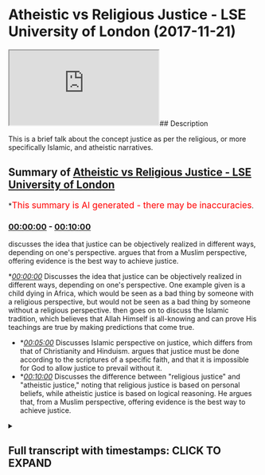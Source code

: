 # Atheistic vs Religious Justice  - LSE University  of London (2017-11-21)

<iframe loading='lazy' src='https://www.youtube.com/embed/8t4G19Wr_mo'></iframe>## Description

This is a brief talk about the concept justice as per the religious, or more specifically Islamic, and atheistic narratives.

## Summary of [Atheistic vs Religious Justice - LSE University of London](https://www.youtube.com/watch?v=8t4G19Wr_mo)

\*<span style="color:red; font-size:125%">This summary is AI generated - there may be inaccuracies</span>.

### [00:00:00](https://www.youtube.com/watch?v=8t4G19Wr_mo\&t=0) - [00:10:00](https://www.youtube.com/watch?v=8t4G19Wr_mo\&t=600)

discusses the idea that justice can be objectively realized in different ways, depending on one's perspective. argues that from a Muslim perspective, offering evidence is the best way to achieve justice.

\**[00:00:00](https://www.youtube.com/watch?v=8t4G19Wr_mo\&t=0)* Discusses the idea that justice can be objectively realized in different ways, depending on one's perspective. One example given is a child dying in Africa, which would be seen as a bad thing by someone with a religious perspective, but would not be seen as a bad thing by someone without a religious perspective.  then goes on to discuss the Islamic tradition, which believes that Allah Himself is all-knowing and can prove His teachings are true by making predictions that come true.

*   \**[00:05:00](https://www.youtube.com/watch?v=8t4G19Wr_mo\&t=300)* Discusses Islamic perspective on justice, which differs from that of Christianity and Hinduism. argues that justice must be done according to the scriptures of a specific faith, and that it is impossible for God to allow justice to prevail without it.
*   \**[00:10:00](https://www.youtube.com/watch?v=8t4G19Wr_mo\&t=600)* Discusses the difference between "religious justice" and "atheistic justice," noting that religious justice is based on personal beliefs, while atheistic justice is based on logical reasoning. He argues that, from a Muslim perspective, offering evidence is the best way to achieve justice.

<details><summary><h2>Full transcript with timestamps: CLICK TO EXPAND</h2></summary>

[0:00:02](https://youtu.be/8t4G19Wr_mo?t=2) \[Music]\
[0:00:20](https://youtu.be/8t4G19Wr_mo?t=20) see how justice be objectively\
[0:00:26](https://youtu.be/8t4G19Wr_mo?t=26) actualized in that context it cannot be\
[0:00:30](https://youtu.be/8t4G19Wr_mo?t=30) objectively actually I'm gonna give you\
[0:00:32](https://youtu.be/8t4G19Wr_mo?t=32) a crude example of a child dies a small\
[0:00:35](https://youtu.be/8t4G19Wr_mo?t=35) boy dies in Africa or something like\
[0:00:38](https://youtu.be/8t4G19Wr_mo?t=38) this someone whose approval was no other\
[0:00:40](https://youtu.be/8t4G19Wr_mo?t=40) faith clearly this is a bad thing and\
[0:00:44](https://youtu.be/8t4G19Wr_mo?t=44) then expected where it's not good but\
[0:00:47](https://youtu.be/8t4G19Wr_mo?t=47) where has justice been actualized you\
[0:00:50](https://youtu.be/8t4G19Wr_mo?t=50) know there are people that live to give\
[0:00:51](https://youtu.be/8t4G19Wr_mo?t=51) you 40 50 60 this young boy has died\
[0:00:55](https://youtu.be/8t4G19Wr_mo?t=55) where has justice been actualized and\
[0:00:58](https://youtu.be/8t4G19Wr_mo?t=58) has not been actualized because really\
[0:01:01](https://youtu.be/8t4G19Wr_mo?t=61) the physical realm around us as always\
[0:01:05](https://youtu.be/8t4G19Wr_mo?t=65) sees over again so from that perspective\
[0:01:08](https://youtu.be/8t4G19Wr_mo?t=68) it ends at that the boy dies you have to\
[0:01:12](https://youtu.be/8t4G19Wr_mo?t=72) do this actually a rearrangement of\
[0:01:13](https://youtu.be/8t4G19Wr_mo?t=73) atoms if you look at on naturalism it\
[0:01:16](https://youtu.be/8t4G19Wr_mo?t=76) has no spiritual objective value that's\
[0:01:20](https://youtu.be/8t4G19Wr_mo?t=80) why you'll find you could say religion\
[0:01:22](https://youtu.be/8t4G19Wr_mo?t=82) fills in the gap for justice any kind of\
[0:01:25](https://youtu.be/8t4G19Wr_mo?t=85) religion I'm not saying a certain\
[0:01:26](https://youtu.be/8t4G19Wr_mo?t=86) civility what happened\
[0:01:28](https://youtu.be/8t4G19Wr_mo?t=88) religious faiths tradition attempts to\
[0:01:30](https://youtu.be/8t4G19Wr_mo?t=90) come with a meta-narrative which fills\
[0:01:34](https://youtu.be/8t4G19Wr_mo?t=94) in the gaps for these problems so\
[0:01:36](https://youtu.be/8t4G19Wr_mo?t=96) Christianity obviously in the Sun\
[0:01:38](https://youtu.be/8t4G19Wr_mo?t=98) Judaism Islam but let's look Judaism\
[0:01:41](https://youtu.be/8t4G19Wr_mo?t=101) have concepts of the afterlife of the\
[0:01:43](https://youtu.be/8t4G19Wr_mo?t=103) afterlife wrecking their judgment why\
[0:01:47](https://youtu.be/8t4G19Wr_mo?t=107) because it's necessary for a site\
[0:01:48](https://youtu.be/8t4G19Wr_mo?t=108) perspective what happens in this world\
[0:01:52](https://youtu.be/8t4G19Wr_mo?t=112) is inextricably connected with what\
[0:01:56](https://youtu.be/8t4G19Wr_mo?t=116) happens and here are the same thing with\
[0:01:57](https://youtu.be/8t4G19Wr_mo?t=117) Rosetta there was a deaf gentleman we\
[0:02:00](https://youtu.be/8t4G19Wr_mo?t=120) believe\
[0:02:00](https://youtu.be/8t4G19Wr_mo?t=120) of judgment the day of judgement is an\
[0:02:03](https://youtu.be/8t4G19Wr_mo?t=123) incredibly important concept and inside\
[0:02:06](https://youtu.be/8t4G19Wr_mo?t=126) Trisha why because that boy that has\
[0:02:09](https://youtu.be/8t4G19Wr_mo?t=129) died a very young age when that boy dies\
[0:02:15](https://youtu.be/8t4G19Wr_mo?t=135) is it the end of the story that no for\
[0:02:17](https://youtu.be/8t4G19Wr_mo?t=137) the Muslim absolutely Christian it's not\
[0:02:19](https://youtu.be/8t4G19Wr_mo?t=139) the end of the story even for the second\
[0:02:22](https://youtu.be/8t4G19Wr_mo?t=142) dinner because the what did the\
[0:02:23](https://youtu.be/8t4G19Wr_mo?t=143) reincarnated into snakes would be in\
[0:02:25](https://youtu.be/8t4G19Wr_mo?t=145) Lion human whatever could be yeah but\
[0:02:33](https://youtu.be/8t4G19Wr_mo?t=153) you know or it could be the facts from\
[0:02:35](https://youtu.be/8t4G19Wr_mo?t=155) our perspective Christian perspective\
[0:02:37](https://youtu.be/8t4G19Wr_mo?t=157) that he goes to him or from the sea\
[0:02:39](https://youtu.be/8t4G19Wr_mo?t=159) perspective that he is meshed back into\
[0:02:43](https://youtu.be/8t4G19Wr_mo?t=163) garden becomes part but a new Jewish\
[0:02:45](https://youtu.be/8t4G19Wr_mo?t=165) perspective that he's once again in the\
[0:02:48](https://youtu.be/8t4G19Wr_mo?t=168) company of God in a way which constant\
[0:02:51](https://youtu.be/8t4G19Wr_mo?t=171) dependent per se in Judaism maybe but\
[0:02:57](https://youtu.be/8t4G19Wr_mo?t=177) yeah so everyone has some kind of\
[0:02:59](https://youtu.be/8t4G19Wr_mo?t=179) solution or we go back to our prophet on\
[0:03:02](https://youtu.be/8t4G19Wr_mo?t=182) issue how do you prove your concepts how\
[0:03:06](https://youtu.be/8t4G19Wr_mo?t=186) do you know that what you're saying is\
[0:03:07](https://youtu.be/8t4G19Wr_mo?t=187) true that's why there's an important\
[0:03:11](https://youtu.be/8t4G19Wr_mo?t=191) thing which the Islamic tradition comes\
[0:03:15](https://youtu.be/8t4G19Wr_mo?t=195) with which I would say is one says\
[0:03:18](https://youtu.be/8t4G19Wr_mo?t=198) including me but it's something which is\
[0:03:23](https://youtu.be/8t4G19Wr_mo?t=203) because a specific to the son to issue\
[0:03:27](https://youtu.be/8t4G19Wr_mo?t=207) point one and we believe that God\
[0:03:31](https://youtu.be/8t4G19Wr_mo?t=211) Himself is all just of course but that\
[0:03:35](https://youtu.be/8t4G19Wr_mo?t=215) his commandments of his scripture of the\
[0:03:39](https://youtu.be/8t4G19Wr_mo?t=219) line person that it can be shown to be\
[0:03:43](https://youtu.be/8t4G19Wr_mo?t=223) true because all human beings have an\
[0:03:46](https://youtu.be/8t4G19Wr_mo?t=226) urge a craving for some kind of rational\
[0:03:49](https://youtu.be/8t4G19Wr_mo?t=229) evidence base so we have six thousand\
[0:03:54](https://youtu.be/8t4G19Wr_mo?t=234) two hundred\
[0:03:54](https://youtu.be/8t4G19Wr_mo?t=234) 6ix which are translated verses and area\
[0:04:00](https://youtu.be/8t4G19Wr_mo?t=240) in arabic with what it is is it's really\
[0:04:03](https://youtu.be/8t4G19Wr_mo?t=243) evidence in other words the Islamic\
[0:04:08](https://youtu.be/8t4G19Wr_mo?t=248) tradition doesn't say just believe it\
[0:04:10](https://youtu.be/8t4G19Wr_mo?t=250) doesn't say that it says first of all be\
[0:04:13](https://youtu.be/8t4G19Wr_mo?t=253) exposed to the evidences of Islam okay\
[0:04:18](https://youtu.be/8t4G19Wr_mo?t=258) understand the theories understand and\
[0:04:20](https://youtu.be/8t4G19Wr_mo?t=260) if you are convinced then the problems\
[0:04:26](https://youtu.be/8t4G19Wr_mo?t=266) of justice a problems of evil all of\
[0:04:28](https://youtu.be/8t4G19Wr_mo?t=268) those will be results so from our\
[0:04:30](https://youtu.be/8t4G19Wr_mo?t=270) perspective is not the fact that we just\
[0:04:31](https://youtu.be/8t4G19Wr_mo?t=271) wanted to a Muslim family is wrong\
[0:04:34](https://youtu.be/8t4G19Wr_mo?t=274) perspective and that we just follow our\
[0:04:37](https://youtu.be/8t4G19Wr_mo?t=277) forefathers follow know what we are\
[0:04:40](https://youtu.be/8t4G19Wr_mo?t=280) provided with lack perspective is\
[0:04:42](https://youtu.be/8t4G19Wr_mo?t=282) endless\
[0:04:42](https://youtu.be/8t4G19Wr_mo?t=282) what kind of engine is different kinds\
[0:04:45](https://youtu.be/8t4G19Wr_mo?t=285) of evidence so on challenges human\
[0:04:49](https://youtu.be/8t4G19Wr_mo?t=289) beings to find contradictions in from\
[0:04:51](https://youtu.be/8t4G19Wr_mo?t=291) sample the Quran itself has an\
[0:04:54](https://youtu.be/8t4G19Wr_mo?t=294) inevitability to challenge so try to do\
[0:04:56](https://youtu.be/8t4G19Wr_mo?t=296) something like it\
[0:04:57](https://youtu.be/8t4G19Wr_mo?t=297) the karai it makes predictions of the\
[0:05:01](https://youtu.be/8t4G19Wr_mo?t=301) future which couldn't have been known\
[0:05:02](https://youtu.be/8t4G19Wr_mo?t=302) because obviously Greece could not have\
[0:05:05](https://youtu.be/8t4G19Wr_mo?t=305) known something of the future the Quran\
[0:05:08](https://youtu.be/8t4G19Wr_mo?t=308) is from endoscope the outreach language\
[0:05:13](https://youtu.be/8t4G19Wr_mo?t=313) or the usage of advertisement at that\
[0:05:14](https://youtu.be/8t4G19Wr_mo?t=314) time I've not perspective it was\
[0:05:16](https://youtu.be/8t4G19Wr_mo?t=316) something which couldn't have been\
[0:05:18](https://youtu.be/8t4G19Wr_mo?t=318) realized the Prophet Muhammad SAW\
[0:05:19](https://youtu.be/8t4G19Wr_mo?t=319) someone's character itself is seen as an\
[0:05:22](https://youtu.be/8t4G19Wr_mo?t=322) exemplar heritage the knowledge of\
[0:05:24](https://youtu.be/8t4G19Wr_mo?t=324) Islamic narrative itself makes perfect\
[0:05:26](https://youtu.be/8t4G19Wr_mo?t=326) sense from our perspective the idea of\
[0:05:29](https://youtu.be/8t4G19Wr_mo?t=329) one of the resistance or my fusing when\
[0:05:32](https://youtu.be/8t4G19Wr_mo?t=332) digital being has been exposed\
[0:05:35](https://youtu.be/8t4G19Wr_mo?t=335) well one diva B is exposed to the\
[0:05:38](https://youtu.be/8t4G19Wr_mo?t=338) evidences now they have a histological\
[0:05:40](https://youtu.be/8t4G19Wr_mo?t=340) base this hunk is such a light weight\
[0:05:44](https://youtu.be/8t4G19Wr_mo?t=344) can have an epistemological base you\
[0:05:45](https://youtu.be/8t4G19Wr_mo?t=345) have reason to believe when you have\
[0:05:47](https://youtu.be/8t4G19Wr_mo?t=347) reason to believe the concepts make\
[0:05:49](https://youtu.be/8t4G19Wr_mo?t=349) sense we have reason to understand the\
[0:05:51](https://youtu.be/8t4G19Wr_mo?t=351) judgment actually the day of judgement\
[0:05:53](https://youtu.be/8t4G19Wr_mo?t=353) helmet makes actually a true place Texas\
[0:05:55](https://youtu.be/8t4G19Wr_mo?t=355) hell is actually two persons from that\
[0:05:58](https://youtu.be/8t4G19Wr_mo?t=358) angle\
[0:05:58](https://youtu.be/8t4G19Wr_mo?t=358) we have resolution to the movie\
[0:06:00](https://youtu.be/8t4G19Wr_mo?t=360) that I go\
[0:06:02](https://youtu.be/8t4G19Wr_mo?t=362) human beings have a sad to be fair I\
[0:06:05](https://youtu.be/8t4G19Wr_mo?t=365) think Christians would say something\
[0:06:06](https://youtu.be/8t4G19Wr_mo?t=366) similar maybe not with the same kind of\
[0:06:09](https://youtu.be/8t4G19Wr_mo?t=369) argumentation what really this is when\
[0:06:11](https://youtu.be/8t4G19Wr_mo?t=371) we stand so from an Islamic perspective\
[0:06:13](https://youtu.be/8t4G19Wr_mo?t=373) the first point will say is that it\
[0:06:17](https://youtu.be/8t4G19Wr_mo?t=377) slams a religion whereby you have one\
[0:06:20](https://youtu.be/8t4G19Wr_mo?t=380) God that one God is the one greater the\
[0:06:23](https://youtu.be/8t4G19Wr_mo?t=383) universe who sustains you must maintain\
[0:06:25](https://youtu.be/8t4G19Wr_mo?t=385) it and he doesn't allow justice to\
[0:06:27](https://youtu.be/8t4G19Wr_mo?t=387) prepare it's impossible it's impossible\
[0:06:29](https://youtu.be/8t4G19Wr_mo?t=389) for God to allow justice to prevail\
[0:06:32](https://youtu.be/8t4G19Wr_mo?t=392) sorry evils for justice\
[0:06:37](https://youtu.be/8t4G19Wr_mo?t=397) oh great\
[0:06:43](https://youtu.be/8t4G19Wr_mo?t=403) DCP is in babysit alright so you see\
[0:06:48](https://youtu.be/8t4G19Wr_mo?t=408) what I mean\
[0:06:49](https://youtu.be/8t4G19Wr_mo?t=409) so it's impossible for justice not to\
[0:06:52](https://youtu.be/8t4G19Wr_mo?t=412) prevail with God a new picture and this\
[0:06:55](https://youtu.be/8t4G19Wr_mo?t=415) one God that sent more prophets and all\
[0:06:57](https://youtu.be/8t4G19Wr_mo?t=417) of the prophets came with the same exact\
[0:06:59](https://youtu.be/8t4G19Wr_mo?t=419) message which is to believe in one God\
[0:07:00](https://youtu.be/8t4G19Wr_mo?t=420) and to worship in that one and then to\
[0:07:04](https://youtu.be/8t4G19Wr_mo?t=424) come and do things which amount to\
[0:07:05](https://youtu.be/8t4G19Wr_mo?t=425) justice that's why in Orion\
[0:07:07](https://youtu.be/8t4G19Wr_mo?t=427) we have verses which specify how we\
[0:07:10](https://youtu.be/8t4G19Wr_mo?t=430) should be just to other people I feel\
[0:07:12](https://youtu.be/8t4G19Wr_mo?t=432) some sort of demand that chapter 5 the\
[0:07:14](https://youtu.be/8t4G19Wr_mo?t=434) Quran verse a well most part I had a\
[0:07:16](https://youtu.be/8t4G19Wr_mo?t=436) book that says yeah that you're a\
[0:07:20](https://youtu.be/8t4G19Wr_mo?t=440) dentist\
[0:07:21](https://youtu.be/8t4G19Wr_mo?t=441) he says o you who believe yeah be Hunico\
[0:07:26](https://youtu.be/8t4G19Wr_mo?t=446) I mean be upright injustice witnessing\
[0:07:30](https://youtu.be/8t4G19Wr_mo?t=450) true witnessing basically and a portion\
[0:07:34](https://youtu.be/8t4G19Wr_mo?t=454) of the right kind of apportioning the\
[0:07:37](https://youtu.be/8t4G19Wr_mo?t=457) rights of use of my faces well I had to\
[0:07:41](https://youtu.be/8t4G19Wr_mo?t=461) remember coach and I have a common so\
[0:07:46](https://youtu.be/8t4G19Wr_mo?t=466) don't let the enmity of those people any\
[0:07:50](https://youtu.be/8t4G19Wr_mo?t=470) person whoever it is people that don't\
[0:07:53](https://youtu.be/8t4G19Wr_mo?t=473) want you to to be a problem just to stop\
[0:07:56](https://youtu.be/8t4G19Wr_mo?t=476) you from being justice and be just and\
[0:07:58](https://youtu.be/8t4G19Wr_mo?t=478) that's closer to being pilot highest row\
[0:08:00](https://youtu.be/8t4G19Wr_mo?t=480) and another person certain research\
[0:08:03](https://youtu.be/8t4G19Wr_mo?t=483) chapter for the Quran says cool new\
[0:08:05](https://youtu.be/8t4G19Wr_mo?t=485) column in every Christian\
[0:08:06](https://youtu.be/8t4G19Wr_mo?t=486) well I have physical know where they are\
[0:08:09](https://youtu.be/8t4G19Wr_mo?t=489) not coming just bejust\
[0:08:11](https://youtu.be/8t4G19Wr_mo?t=491) okay easier than this against yourself\
[0:08:15](https://youtu.be/8t4G19Wr_mo?t=495) were against your parents and justice\
[0:08:18](https://youtu.be/8t4G19Wr_mo?t=498) for us from an Islamic perspective\
[0:08:19](https://youtu.be/8t4G19Wr_mo?t=499) despite what the media might it takes me\
[0:08:21](https://youtu.be/8t4G19Wr_mo?t=501) people really is something which is\
[0:08:24](https://youtu.be/8t4G19Wr_mo?t=504) blind it could be to Muslims to\
[0:08:25](https://youtu.be/8t4G19Wr_mo?t=505) homeowners that's why I go to my success\
[0:08:28](https://youtu.be/8t4G19Wr_mo?t=508) in the same chocolate chapter five the\
[0:08:29](https://youtu.be/8t4G19Wr_mo?t=509) right way that or faculty will I said if\
[0:08:35](https://youtu.be/8t4G19Wr_mo?t=515) you judge between them I and Christian\
[0:08:37](https://youtu.be/8t4G19Wr_mo?t=517) and the Jews or other disbelievers then\
[0:08:40](https://youtu.be/8t4G19Wr_mo?t=520) judge with fairness and justice right\
[0:08:44](https://youtu.be/8t4G19Wr_mo?t=524) and very oft repeated of us in the lobby\
[0:08:46](https://youtu.be/8t4G19Wr_mo?t=526) people notice appeal that certainly God\
[0:08:48](https://youtu.be/8t4G19Wr_mo?t=528) likes those who have just so but what is\
[0:08:51](https://youtu.be/8t4G19Wr_mo?t=531) justice attention just as generally\
[0:08:54](https://youtu.be/8t4G19Wr_mo?t=534) speaking is the Islamic version of\
[0:08:56](https://youtu.be/8t4G19Wr_mo?t=536) justice just like justice to the\
[0:08:57](https://youtu.be/8t4G19Wr_mo?t=537) Christian perspective we just will be\
[0:08:59](https://youtu.be/8t4G19Wr_mo?t=539) just as good as description justice\
[0:09:01](https://youtu.be/8t4G19Wr_mo?t=541) according to Hinduism will be just\
[0:09:03](https://youtu.be/8t4G19Wr_mo?t=543) justice according to the biography\
[0:09:36](https://youtu.be/8t4G19Wr_mo?t=576) anyways the point is just as usually\
[0:09:40](https://youtu.be/8t4G19Wr_mo?t=580) I'll say with generalizes is defined by\
[0:09:44](https://youtu.be/8t4G19Wr_mo?t=584) the scriptures of the specific faith\
[0:09:45](https://youtu.be/8t4G19Wr_mo?t=585) that means justice\
[0:09:48](https://youtu.be/8t4G19Wr_mo?t=588) so obviously justice for us is justice\
[0:09:50](https://youtu.be/8t4G19Wr_mo?t=590) put into chronic ninety justice it's\
[0:09:54](https://youtu.be/8t4G19Wr_mo?t=594) just Jesus\
[0:10:21](https://youtu.be/8t4G19Wr_mo?t=621) and that's rabbit misrata\
[0:10:24](https://youtu.be/8t4G19Wr_mo?t=624) and let's say that the reality is that\
[0:10:27](https://youtu.be/8t4G19Wr_mo?t=627) usually so what trying to establish\
[0:10:29](https://youtu.be/8t4G19Wr_mo?t=629) trust and foremost is an epistemological\
[0:10:30](https://youtu.be/8t4G19Wr_mo?t=630) base if we believe that we can attain\
[0:10:34](https://youtu.be/8t4G19Wr_mo?t=634) them in that Mister logical base then\
[0:10:36](https://youtu.be/8t4G19Wr_mo?t=636) justice or concepts of justice make\
[0:10:38](https://youtu.be/8t4G19Wr_mo?t=638) sense so from our perspective as Muslims\
[0:10:39](https://youtu.be/8t4G19Wr_mo?t=639) we try to offer evidence it's fully\
[0:10:41](https://youtu.be/8t4G19Wr_mo?t=641) under freeways and then just this or our\
[0:10:43](https://youtu.be/8t4G19Wr_mo?t=643) concepts of Justice will be more than\
[0:10:45](https://youtu.be/8t4G19Wr_mo?t=645) subjective\
[0:10:49](https://youtu.be/8t4G19Wr_mo?t=649) \[Applause]

</details>
